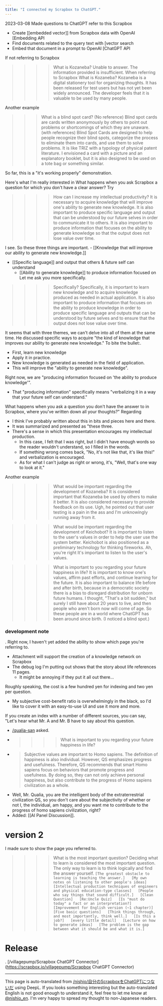 ```yaml
---
title: "I connected my Scrapbox to ChatGPT."
---
```


2023-03-08
Made questions to ChatGPT refer to this Scrapbox
- Create [[embedded vector]] from Scrapbox data with OpenAI [Embedding API
- Find documents related to the query text with [vector search
- Embed that document in a prompt to OpenAI [ChatGPT API

If not referring to Scrapbox
> >>> What is Kozaneba?
> Unable to answer. The information provided is insufficient.
When referring to Scrapbox
> >>> What is Kozaneba?
> Kozaneba is a digital stationery tool for organizing thoughts. It has been released for test users but has not yet been widely announced. The developer feels that it is valuable to be used by many people.

Another example
> >> What is a blind spot card?
> (No reference) Blind spot cards are cards written anonymously by others to point out problems or shortcomings of which they are unaware.
> (with references) Blind Spot Cards are designed to help people recognize their blind spots, categorize the process to eliminate them into cards, and use them to solve problems. It is like TRIZ with a typology of physical patent literature. I envisioned a card with a picture and an explanatory booklet, but it is also designed to be used on a tote bag or something similar.

So far, this is a "it's working properly" demonstration.

Here's what I'm really interested in
What happens when you ask Scrapbox a question for which you don't have a clear answer? Try

> >>> How can I increase my intellectual productivity?
> It is necessary to acquire knowledge that will improve one's ability to generate new knowledge. It is also important to produce specific language and output that can be understood by our future selves in order to communicate it to others. It is also important to produce information that focuses on the ability to generate knowledge so that the output does not lose value over time.

I see. So these three things are important.
    - [[Knowledge that will improve our ability to generate new knowledge.]]
- [[Specific language]] and output that others & future self can understand
    - [[Ability to generate knowledge]] to produce information focused on
Let me ask you more specifically.

> >>> Specifically?
>  Specifically, it is important to learn new knowledge and to acquire knowledge produced as needed in actual application. It is also important to produce information that focuses on the ability to produce knowledge in order to produce specific language and outputs that can be understood by future selves and to ensure that the output does not lose value over time.

It seems that with three themes, we can't delve into all of them at the same time.
He discussed specific ways to acquire "the kind of knowledge that improves our ability to generate new knowledge." To bite the bullet:.
- First, learn new knowledge
- Apply it in practice.
- New knowledge is generated as needed in the field of application.
- This will improve the "ability to generate new knowledge".

Right now, we are "producing information focused on 'the ability to produce knowledge'".
- That "producing information" specifically means "verbalizing it in a way that your future self can understand."

What happens when you ask a question you don't have the answer to in Scrapbox, where you've written down all your thoughts?" Regarding
- I think I've probably written about this in bits and pieces here and there.
- It was summarized and presented as "these three.
- There's a sense in which this presentation encourages my intellectual production.
    - In this case, I felt that I was right, but I didn't have enough words so the reader wouldn't understand, so I filled in the words.
    - If something wrong comes back, "No, it's not like that, it's like this!" and verbalization is encouraged.
    - As for what I can't judge as right or wrong, it's, "Well, that's one way to look at it."

Another example
> >>> What would be important regarding the development of Kozaneba?
>  It is considered important that Kozaneba be used by others to make it better. It is also considered necessary to provide feedback on its use.
Ugh, he pointed out that user testing is a pain in the ass and I'm unknowingly running away from it.

> >>> What would be important regarding the development of Keichobot?
>  It is important to listen to the user's values in order to help the user use the system better. Keichobot is also positioned as a preliminary technology for thinking fireworks.
Ah, you're right It's important to listen to the user's values.

> >>> What is important to you regarding your future happiness in life?
>  It is important to know one's values, affirm past efforts, and continue learning for the future. It is also important to balance life before and after birth, because in a democratic society there is a bias to disregard distribution for unborn future humans.
I thought, "That's a bit sudden," but surely I still have about 20 years to live, and then people who aren't born now will come of age.
So these people are in a world where ChatGPT has been around since birth.
(I noticed a blind spot.)

### development note
.
Right now, I haven't yet added the ability to show which page you're referring to.
- Attachment will support the creation of a knowledge network on Scrapbox
- The debug log I'm putting out shows that the story about life references 11 pages.
    - It might be annoying if they put it all out there...

Roughly speaking, the cost is a few hundred yen for indexing and two yen per question.
- My subjective cost-benefit ratio is overwhelmingly in the black, so I'd like to cover it with an easy-to-use UI and use it more and more.

If you create an index with a number of different sources, you can say, "Let's hear what Mr. A and Mr. B have to say about this question.
- [/qualia-san](https://scrapbox.io/qualia-san) asked.
- > >>> What is important to you regarding your future happiness in life?
- >  Subjective values are important to Homo sapiens. The definition of happiness is also individual. However, QS emphasizes progress and usefulness. Therefore, QS recommends that smart Homo sapiens focus on behaviors that promote progress and usefulness. By doing so, they can not only achieve personal happiness, but also contribute to the progress of Homo sapiens civilization as a whole.
- Well, Mr. Qualia, you are the intelligent body of the extraterrestrial civilization QS, so you don't care about the subjectivity of whether or not I, the individual, am happy, and you want me to contribute to the progress of homo sapiens civilization, right?
- Added: [[AI Panel Discussion]].

# version 2
I made sure to show the page you referred to.
> >>> What is the most important question?
> Deciding what to learn is considered the most important question. The only way to learn is to think logically and find the answer yourself.
>  ` [The greatest obstacle to learning is teaching the answer.]   [My own notes on listening to other people's ideas]   [Intellectual production techniques of engineers and physical education-type classes]   [People who say things that sound difficult.]   [Clean Question]   [Re:Uncle Quiz]   [Is "must do today" a fact or an interpretation?]   [Improvement for English version (~1 chapter)]   [Five basic questions]   [Think things through, and most importantly, think well.]   [Is this a job?]   [every little detail]   [Lecture on how to generate ideas]   [The problem is the gap between what it should be and what it is.] `

# Release
.
[/villagepump/Scrapbox ChatGPT Connector](https://scrapbox.io/villagepump/Scrapbox ChatGPT Connector)

---
This page is auto-translated from [/nishio/自分のScrapboxをChatGPTにつないだ](https://scrapbox.io/nishio/自分のScrapboxをChatGPTにつないだ) using DeepL. If you looks something interesting but the auto-translated English is not good enough to understand it, feel free to let me know at [@nishio_en](https://twitter.com/nishio_en). I'm very happy to spread my thought to non-Japanese readers.